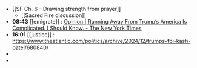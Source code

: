 - [[SF Ch. 6 - Drawing strength from prayer]]
	- [[Sacred Fire discussion]]
- **08:43** [[emigrate]] :  [Opinion | Running Away From Trump’s America Is Complicated. I Should Know. - The New York Times](https://www.nytimes.com/2024/12/01/opinion/trump-election-leaving-expat.html)
- **16:01** [[justice]] :  https://www.theatlantic.com/politics/archive/2024/12/trumps-fbi-kash-patel/680840/
-
-